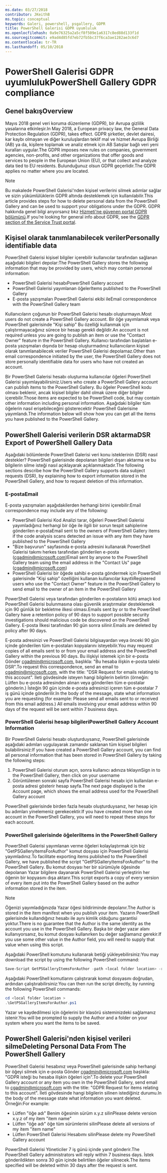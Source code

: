 ```yaml
---
ms.date: 03/27/2018
contributor: JKeithB
ms.topic: conceptual
keywords: Galeri, powershell, psgallery, GDPR
title: PowerShell Galerisi GDPR uyumluluk
ms.openlocfilehash: 0a9e76325a2a5cf8f509e1a6317c8ed88d133f1d
ms.sourcegitcommit: e9ad4d85fd7eb72fb5bc37f6ca3ae1282ae3c6d7
ms.contentlocale: tr-TR
ms.lasthandoff: 05/10/2018
---
```

# <a name="powershell-gallery-gdpr-compliance"></a><span data-ttu-id="00c19-103">PowerShell Galerisi GDPR uyumluluk</span><span class="sxs-lookup"><span data-stu-id="00c19-103">PowerShell Gallery GDPR compliance</span></span>

## <a name="overview"></a><span data-ttu-id="00c19-104">Genel bakış</span><span class="sxs-lookup"><span data-stu-id="00c19-104">Overview</span></span>

<span data-ttu-id="00c19-105">Mayıs 2018 genel veri koruma düzenleme (GDPR), bir Avrupa gizlilik yasalarına etkinleşir.</span><span class="sxs-lookup"><span data-stu-id="00c19-105">In May 2018, a European privacy law, the General Data Protection Regulation (GDPR), takes effect.</span></span>
<span data-ttu-id="00c19-106">GDPR şirketler, devlet dairesi, kar kaybı olmayan ve diğer kuruluşlardan teklif mal ve hizmet Avrupa Birliği (AB) ya da, kişilere toplamak ve analiz etmek için AB Satışlar bağlı veri yeni kuralları uygular.</span><span class="sxs-lookup"><span data-stu-id="00c19-106">The GDPR imposes new rules on companies, government agencies, non-profits, and other organizations that offer goods and services to people in the European Union (EU), or that collect and analyze data tied to EU residents.</span></span>
<span data-ttu-id="00c19-107">Bulunduğunuz olsun GDPR geçerlidir.</span><span class="sxs-lookup"><span data-stu-id="00c19-107">The GDPR applies no matter where you are located.</span></span>

> [!NOTE]
> <span data-ttu-id="00c19-108">Bu makalede PowerShell Galerisi'nden kişisel verilerini silmek adımlar sağlar ve sizin yükümlülüklerin GDPR altında desteklemek için kullanılabilir.</span><span class="sxs-lookup"><span data-stu-id="00c19-108">This article provides steps for how to delete personal data from the PowerShell Gallery and can be used to support your obligations under the GDPR.</span></span> <span data-ttu-id="00c19-109">GDPR hakkında genel bilgi arıyorsanız bkz [Hizmeti'ne güvenen portal GDPR bölümünü](https://servicetrust.microsoft.com/ViewPage/GDPRGetStarted).</span><span class="sxs-lookup"><span data-stu-id="00c19-109">If you’re looking for general info about GDPR, see the [GDPR section of the Service Trust portal](https://servicetrust.microsoft.com/ViewPage/GDPRGetStarted).</span></span>

## <a name="personally-identifiable-data"></a><span data-ttu-id="00c19-110">Kişisel olarak tanımlanabilecek veriler</span><span class="sxs-lookup"><span data-stu-id="00c19-110">Personally identifiable data</span></span>

<span data-ttu-id="00c19-111">PowerShell Galerisi kişisel bilgiler içerebilir kullanıcılar tarafından sağlanan aşağıdaki bilgileri depolar:</span><span class="sxs-lookup"><span data-stu-id="00c19-111">The PowerShell Gallery stores the following information that may be provided by users, which may contain personal information:</span></span>

* <span data-ttu-id="00c19-112">PowerShell Galerisi hesabı</span><span class="sxs-lookup"><span data-stu-id="00c19-112">PowerShell Gallery account</span></span>
* <span data-ttu-id="00c19-113">PowerShell Galerisi yayımlanan öğeler</span><span class="sxs-lookup"><span data-stu-id="00c19-113">Items published to the PowerShell Gallery</span></span>
* <span data-ttu-id="00c19-114">E-posta yazışmaları PowerShell Galerisi ekibi ile</span><span class="sxs-lookup"><span data-stu-id="00c19-114">Email correspondence with the PowerShell Gallery team</span></span>

<span data-ttu-id="00c19-115">Kullanıcıların çoğunun bir PowerShell Galerisi hesabı oluşturmayın.</span><span class="sxs-lookup"><span data-stu-id="00c19-115">Most users do not create a PowerShell Gallery account.</span></span>
<span data-ttu-id="00c19-116">Bir öğe yayımlamak veya PowerShell galerisinde "Kişi sahip" Bu özelliği kullanmak için çalıştırmayacağınız sürece bir hesap gerekli değildir.</span><span class="sxs-lookup"><span data-stu-id="00c19-116">An account is not required unless you are going to publish an item or use the "Contact Owner" feature in the PowerShell Gallery.</span></span>
<span data-ttu-id="00c19-117">Kullanıcı tarafından başlatılan e-posta yazışmaları dışında bir hesap oluşturmadınız kullanıcıların kişisel olarak tanımlanabilecek veriler PowerShell Galerisi depolamaz.</span><span class="sxs-lookup"><span data-stu-id="00c19-117">Other than email correspondence initiated by the user, the PowerShell Gallery does not store personally identifiable data for users who have not created an account.</span></span>

<span data-ttu-id="00c19-118">Bir PowerShell Galerisi hesabı oluşturma kullanıcılar öğeleri PowerShell Galerisi yayımlayabilirsiniz.</span><span class="sxs-lookup"><span data-stu-id="00c19-118">Users who create a PowerShell Gallery account can publish items to the PowerShell Gallery.</span></span>
<span data-ttu-id="00c19-119">Bu öğeler PowerShell kodu olması beklenir, ancak kişisel bilgiler dahil olmak üzere diğer bilgiler içerebilir.</span><span class="sxs-lookup"><span data-stu-id="00c19-119">Those items are expected to be PowerShell code, but may contain other information including personal information.</span></span>
<span data-ttu-id="00c19-120">Aşağıdaki bilgiler tüm öğelerin nasıl erişebileceğini gösterecektir PowerShell Galerisine yayımlandı.</span><span class="sxs-lookup"><span data-stu-id="00c19-120">The information below will show how you can get all the items you have published to the PowerShell Gallery.</span></span>

## <a name="dsr-export-of-powershell-gallery-data"></a><span data-ttu-id="00c19-121">PowerShell Galerisi verilerin DSR aktarma</span><span class="sxs-lookup"><span data-stu-id="00c19-121">DSR Export of PowerShell Gallery Data</span></span>

<span data-ttu-id="00c19-122">Aşağıdaki bölümlerde PowerShell Galerisi veri konu isteklerinin (DSR) nasıl destekler? PowerShell galerisinde depolanan bilgileri dışarı aktarma ve bu bilgilerin silme isteği nasıl açıklayarak açıklanmaktadır.</span><span class="sxs-lookup"><span data-stu-id="00c19-122">The following sections describe how the PowerShell Gallery supports data subject requests (DSR), by explaining how to export information stored in the PowerShell Gallery, and how to request deletion of this information.</span></span>

### <a name="email"></a><span data-ttu-id="00c19-123">E-posta</span><span class="sxs-lookup"><span data-stu-id="00c19-123">Email</span></span>

<span data-ttu-id="00c19-124">E-posta yazışmaları aşağıdakilerden herhangi birini içerebilir:</span><span class="sxs-lookup"><span data-stu-id="00c19-124">Email correspondence may include any of the following:</span></span>

* <span data-ttu-id="00c19-125">PowerShell Galerisi Kod Analizi tarar, öğeleri PowerShell Galerisi yayımladığınız herhangi bir öğe ile ilgili bir sorun tespit sahiplerine gönderilen e-posta</span><span class="sxs-lookup"><span data-stu-id="00c19-125">Email sent to the owners of PowerShell Gallery items if the code analysis scans detected an issue with any item they have published to the PowerShell Gallery</span></span>
* <span data-ttu-id="00c19-126">"Bize başvurun" sayfasında e-posta adresini kullanarak PowerShell Galerisi takımı herkes tarafından gönderilen e-posta (cgadmin@microsoft.com)</span><span class="sxs-lookup"><span data-stu-id="00c19-126">Email sent by anyone to the PowerShell Gallery team using the email address in the "Contact Us" page (cgadmin@microsoft.com)</span></span>
* <span data-ttu-id="00c19-127">PowerShell Galerisi bir öğede sahibi e-posta göndermek için PowerShell galerisinde "Kişi sahip" özelliğini kullanan kullanıcılar kayıtlı</span><span class="sxs-lookup"><span data-stu-id="00c19-127">Registered users who use the "Contact Owner" feature in the PowerShell Gallery to send email to the owner of an item in the PowerShell Gallery</span></span>

<span data-ttu-id="00c19-128">PowerShell Galerisi veya tarafından gönderilen e-postaların kötü amaçlı kod PowerShell Galerisi bulunmasına olası güvenlik araştırmalar desteklemek için 90 günlük bir bekletme ilkesi olması.</span><span class="sxs-lookup"><span data-stu-id="00c19-128">Emails sent by or to the PowerShell Gallery have a retention policy of 90 days to support possible security investigations should malicious code be discovered on the PowerShell Gallery.</span></span>
<span data-ttu-id="00c19-129">E-posta İlkesi tarafından 90 gün sonra silinir.</span><span class="sxs-lookup"><span data-stu-id="00c19-129">Emails are deleted by policy after 90 days.</span></span>

<span data-ttu-id="00c19-130">E-posta adresinizi ve PowerShell Galerisi bilgisayardan veya önceki 90 gün içinde gönderilen tüm e-postaları kopyalarını isteyebilir.</span><span class="sxs-lookup"><span data-stu-id="00c19-130">You may request copies of all emails sent to or from your email address and the PowerShell Gallery within the previous 90 days.</span></span>
<span data-ttu-id="00c19-131">Bu ilişkiyi istemek için bir e-posta Gönder cgadmin@microsoft.com, başlıkla: "Bu hesaba ilişkin e-posta talebi DSR".</span><span class="sxs-lookup"><span data-stu-id="00c19-131">To request this correspondence, send an email to cgadmin@microsoft.com, with the title: "DSR Request for emails relating to this account".</span></span>
<span data-ttu-id="00c19-132">İleti gövdesinde isteyen hangi bilgilerin belirtin (örneğin: Lütfen bu e-posta adresinden alınan veya gönderilen tüm e-postalar gönderin.) İsteğin 90 gün içinde e-posta adresinizi içeren tüm e-postalar 7 iş günü içinde gönderilir.</span><span class="sxs-lookup"><span data-stu-id="00c19-132">In the body of the message, state what information you are requesting (for example: Please send all emails sent to or received from this email address.) All emails involving your email address within 90 days of the request will be sent within 7 business days.</span></span>

### <a name="powershell-gallery-account-information"></a><span data-ttu-id="00c19-133">PowerShell Galerisi hesap bilgileri</span><span class="sxs-lookup"><span data-stu-id="00c19-133">PowerShell Gallery Account Information</span></span>

<span data-ttu-id="00c19-134">Bir PowerShell Galerisi hesabı oluşturduysanız, PowerShell galerisinde aşağıdaki adımları uygulayarak zamandır saklanan tüm kişisel bilgileri bulabilirsiniz:</span><span class="sxs-lookup"><span data-stu-id="00c19-134">If you have created a PowerShell Gallery account, you can find all personal information that has been stored in PowerShell Gallery by taking the following steps:</span></span>

1. <span data-ttu-id="00c19-135">PowerShell Galerisi oturum açın, sonra kullanıcı adınıza tıklayın</span><span class="sxs-lookup"><span data-stu-id="00c19-135">Sign in to the PowerShell Gallery, then click on your username</span></span>
2. <span data-ttu-id="00c19-136">Görüntülenen sonraki sayfa PowerShell Galerisi hesabı için kullanılan e-posta adresi gösterir hesap sayfa.</span><span class="sxs-lookup"><span data-stu-id="00c19-136">The next page displayed is the Account page, which shows the email address used for the PowerShell Gallery account</span></span>

<span data-ttu-id="00c19-137">PowerShell galerisinde birden fazla hesabı oluşturduysanız, her hesap için bu adımları yinelemeniz gerekecektir.</span><span class="sxs-lookup"><span data-stu-id="00c19-137">If you have created more than one account in the PowerShell Gallery, you will need to repeat these steps for each account.</span></span>

### <a name="items-in-the-powershell-gallery"></a><span data-ttu-id="00c19-138">PowerShell galerisinde öğeleri</span><span class="sxs-lookup"><span data-stu-id="00c19-138">Items in the PowerShell Gallery</span></span>

<span data-ttu-id="00c19-139">PowerShell Galerisi yayımlanan verme öğeleri kolaylaştırmak için biz "GetPSGalleryItemsForAuthor" komut dosyası için PowerShell Galerisi yayımladınız.</span><span class="sxs-lookup"><span data-stu-id="00c19-139">To facilitate exporting items published to the PowerShell Gallery, we have published the script "GetPSGalleryItemsForAuthor" to the PowerShell Gallery.</span></span>
<span data-ttu-id="00c19-140">Bu komut dosyası her bir sürümüyle öğesinde depolanan Yazar bilgilere dayanarak PowerShell Galerisi yerleştirin her öğenin bir kopyasını dışa aktarır.</span><span class="sxs-lookup"><span data-stu-id="00c19-140">This script exports a copy of every version of every item put into the PowerShell Gallery based on the author information stored in the item.</span></span>

> [!NOTE]
> <span data-ttu-id="00c19-141">Öğenizi yayımladığınızda Yazar öğesi bildiriminde depolanır.</span><span class="sxs-lookup"><span data-stu-id="00c19-141">The Author is stored in the item manifest when you publish your item.</span></span>
> <span data-ttu-id="00c19-142">Yazarın PowerShell galerisinde kullandığınız hesabı ile aynı kimlik olduğunu garantisi yoktur.</span><span class="sxs-lookup"><span data-stu-id="00c19-142">There is no guarantee that the Author is the same identity as the account you use in the PowerShell Gallery.</span></span>
> <span data-ttu-id="00c19-143">Başka bir değer yazar alanı kullanıyorsanız, bu komut dosyası kullanırken bu değer sağlamanız gerekir.</span><span class="sxs-lookup"><span data-stu-id="00c19-143">If you use some other value in the Author field, you will need to supply that value when using this script.</span></span>

<span data-ttu-id="00c19-144">Aşağıdaki PowerShell komutunu kullanarak betiği yükleyebilirsiniz:</span><span class="sxs-lookup"><span data-stu-id="00c19-144">You may download the script by using the following PowerShell command:</span></span>

```powershell
Save-Script GetPSGalleryItemsForAuthor -path <local folder location> -repository psgallery
```

<span data-ttu-id="00c19-145">Aşağıdaki PowerShell komutlarını çalıştırarak komut dosyasını doğrudan, ardından çalıştırabilirsiniz:</span><span class="sxs-lookup"><span data-stu-id="00c19-145">You can then run the script directly, by running the following PowerShell commands:</span></span>

```powershell
cd <local folder location >
.\GetPSGalleryItemsForAuthor.ps1
```

<span data-ttu-id="00c19-146">Yazar ve kaydedilmesi için öğelerini bir klasörü sisteminizdeki sağlamanız istenir.</span><span class="sxs-lookup"><span data-stu-id="00c19-146">You will be prompted to supply the Author and a folder on your system where you want the items to be saved.</span></span>

## <a name="deleting-personal-data-from-the-powershell-gallery"></a><span data-ttu-id="00c19-147">PowerShell Galerisi'nden kişisel verileri silme</span><span class="sxs-lookup"><span data-stu-id="00c19-147">Deleting Personal Data From The PowerShell Gallery</span></span>

<span data-ttu-id="00c19-148">PowerShell Galerisi hesabınız veya PowerShell galerisinde sahip herhangi bir öğeyi silmek için e-posta Gönder cgadmin@microsoft.com başlıkla: "GDPR isteği bu hesaba ilişkin öğeleri için".</span><span class="sxs-lookup"><span data-stu-id="00c19-148">To delete your PowerShell Gallery account or any item you own in the PowerShell Gallery, send email to cgadmin@microsoft.com with the title: "GDPR Request for items relating to this account".</span></span>
<span data-ttu-id="00c19-149">İleti gövdesinde hangi bilgilerin silinen istediğiniz durumu.</span><span class="sxs-lookup"><span data-stu-id="00c19-149">In the body of the message state what information you want deleted.</span></span> <span data-ttu-id="00c19-150">Örneğin:</span><span class="sxs-lookup"><span data-stu-id="00c19-150">For example:</span></span>

* <span data-ttu-id="00c19-151">Lütfen "öğe adı" Benim öğesinin sürüm x.y.z silin</span><span class="sxs-lookup"><span data-stu-id="00c19-151">Please delete version x.y.z of my item "item name"</span></span>
* <span data-ttu-id="00c19-152">Lütfen "öğe adı" öğe tüm sürümlerini silin</span><span class="sxs-lookup"><span data-stu-id="00c19-152">Please delete all versions of my item "item name"</span></span>
* <span data-ttu-id="00c19-153">Lütfen PowerShell Galerisi Hesabımı silin</span><span class="sxs-lookup"><span data-stu-id="00c19-153">Please delete my PowerShell Gallery account</span></span>

<span data-ttu-id="00c19-154">PowerShell Galerisi Yöneticiler 7 iş günü içinde yanıt gönderir.</span><span class="sxs-lookup"><span data-stu-id="00c19-154">The PowerShell Gallery administrators will reply within 7 business days.</span></span>
<span data-ttu-id="00c19-155">İstek gönderildikten sonra 30 gün içinde belirtilen öğeler silinecek.</span><span class="sxs-lookup"><span data-stu-id="00c19-155">The items specified will be deleted within 30 days after the request is sent.</span></span>

